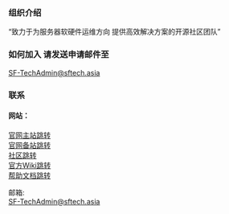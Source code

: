 ### 组织介绍
“致力于为服务器软硬件运维方向 提供高效解决方案的开源社区团队”

### 如何加入 请发送申请邮件至
SF-TechAdmin@sftech.asia

### 联系
#### 网站：  
[官网主站跳转](https://www.sftech.asia/)  
[官网备站跳转](https://home.sftech.asia/)  
[社区跳转](https://bbs.sftech.asia/)  
[官方Wiki跳转](https://wiki.sftech.asia/)  
[帮助文档跳转](https://icn7i9p5nojn.feishu.cn/wiki/BgVOwPVciicUk1k3h0Qc7T2MnKb?from=from_copylink)  

邮箱:  
SF-TechAdmin@sftech.asia
